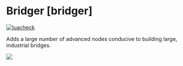 # Bridger [bridger]

[![luacheck](https://github.com/v-rob/bridger/workflows/luacheck/badge.svg)](https://github.com/v-rob/bridger/actions)

Adds a large number of advanced nodes conducive to building large, industrial bridges.

![](screenshot.png?raw=true)

